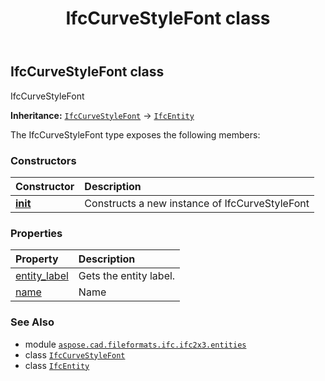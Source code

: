 ﻿---
title: IfcCurveStyleFont class
second_title: Aspose.CAD for Python via .NET API References
description: 
type: docs
weight: 1380
url: /aspose.cad.fileformats.ifc.ifc2x3.entities/ifccurvestylefont/
is_root: false
---

## IfcCurveStyleFont class

IfcCurveStyleFont



**Inheritance:** [`IfcCurveStyleFont`](/cad/python-net/aspose.cad.fileformats.ifc.ifc2x3.entities/ifccurvestylefont) → 
[`IfcEntity`](/cad/python-net/aspose.cad.fileformats.ifc/ifcentity)



The IfcCurveStyleFont type exposes the following members:

### Constructors
| Constructor | Description |
| :- | :- |
| [__init__](/cad/python-net/aspose.cad.fileformats.ifc.ifc2x3.entities/ifccurvestylefont/__init__/#) | Constructs a new instance of IfcCurveStyleFont |


### Properties
| Property | Description |
| :- | :- |
| [entity_label](/cad/python-net/aspose.cad.fileformats.ifc.ifc2x3.entities/ifccurvestylefont/entity_label) | Gets the entity label. |
| [name](/cad/python-net/aspose.cad.fileformats.ifc.ifc2x3.entities/ifccurvestylefont/name) | Name |



### See Also
* module [`aspose.cad.fileformats.ifc.ifc2x3.entities`](..)
* class [`IfcCurveStyleFont`](/cad/python-net/aspose.cad.fileformats.ifc.ifc2x3.entities/ifccurvestylefont)
* class [`IfcEntity`](/cad/python-net/aspose.cad.fileformats.ifc/ifcentity)
